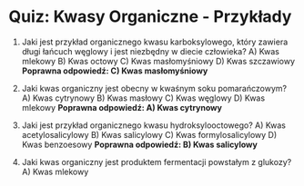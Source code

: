  # Quiz: Kwasy Organiczne - Przykłady

1. Jaki jest przykład organicznego kwasu karboksylowego, który zawiera długi łańcuch węglowy i jest niezbędny w diecie człowieka?
   A) Kwas mlekowy
   B) Kwas octowy
   C) Kwas masłomyśniowy
   D) Kwas szczawiowy
   **Poprawna odpowiedź: C) Kwas masłomyśniowy**

2. Jaki kwas organiczny jest obecny w kwaśnym soku pomarańczowym?
   A) Kwas cytrynowy
   B) Kwas masłowy
   C) Kwas węglowy
   D) Kwas mlekowy
   **Poprawna odpowiedź: A) Kwas cytrynowy**

3. Jaki jest przykład organicznego kwasu hydroksylooctowego?
   A) Kwas acetylosalicylowy
   B) Kwas salicylowy
   C) Kwas formylosalicylowy
   D) Kwas benzoesowy
   **Poprawna odpowiedź: B) Kwas salicylowy**

4. Jaki kwas organiczny jest produktem fermentacji powstałym z glukozy?
   A) Kwas mlekowy
  